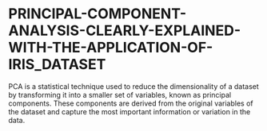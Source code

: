 # PRINCIPAL-COMPONENT-ANALYSIS-CLEARLY-EXPLAINED-WITH-THE-APPLICATION-OF-IRIS_DATASET
PCA is a statistical technique used to reduce the dimensionality of a dataset by transforming it into a smaller set of variables, known as principal components. These components are derived from the original variables of the dataset and capture the most important information or variation in the data.
